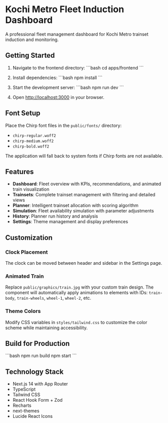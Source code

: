 # Kochi Metro Fleet Induction Dashboard

A professional fleet management dashboard for Kochi Metro trainset induction and monitoring.

## Getting Started

1. Navigate to the frontend directory:
\`\`\`bash
cd apps/frontend
\`\`\`

2. Install dependencies:
\`\`\`bash
npm install
\`\`\`

3. Start the development server:
\`\`\`bash
npm run dev
\`\`\`

4. Open [http://localhost:3000](http://localhost:3000) in your browser.

## Font Setup

Place the Chirp font files in the `public/fonts/` directory:
- `chirp-regular.woff2`
- `chirp-medium.woff2`
- `chirp-bold.woff2`

The application will fall back to system fonts if Chirp fonts are not available.

## Features

- **Dashboard**: Fleet overview with KPIs, recommendations, and animated train visualization
- **Trainsets**: Complete trainset management with filtering and detailed views
- **Planner**: Intelligent trainset allocation with scoring algorithm
- **Simulation**: Fleet availability simulation with parameter adjustments
- **History**: Planner run history and analysis
- **Settings**: Theme management and display preferences

## Customization

### Clock Placement
The clock can be moved between header and sidebar in the Settings page.

### Animated Train
Replace `public/graphics/train.jpg` with your custom train design. The component will automatically apply animations to elements with IDs: `train-body`, `train-wheels`, `wheel-1`, `wheel-2`, etc.

### Theme Colors
Modify CSS variables in `styles/tailwind.css` to customize the color scheme while maintaining accessibility.

## Build for Production

\`\`\`bash
npm run build
npm start
\`\`\`

## Technology Stack

- Next.js 14 with App Router
- TypeScript
- Tailwind CSS
- React Hook Form + Zod
- Recharts
- next-themes
- Lucide React Icons
